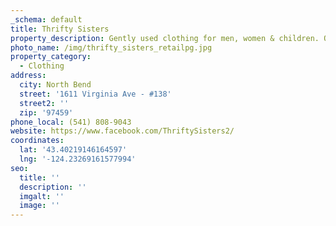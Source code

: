 ```yaml
---
_schema: default
title: Thrifty Sisters
property_description: Gently used clothing for men, women & children. Open Weds-Sat 11am-4pm.
photo_name: /img/thrifty_sisters_retailpg.jpg
property_category:
  - Clothing
address:
  city: North Bend
  street: '1611 Virginia Ave - #138'
  street2: ''
  zip: '97459'
phone_local: (541) 808-9043
website: https://www.facebook.com/ThriftySisters2/
coordinates:
  lat: '43.40219146164597'
  lng: '-124.23269161577994'
seo:
  title: ''
  description: ''
  imgalt: ''
  image: ''
---
```

